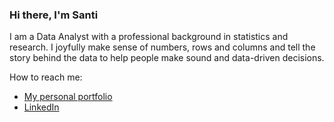 ### Hi there, I'm Santi 

I am a Data Analyst with a professional background in statistics and research. I joyfully make sense of numbers, rows and columns and tell the story behind the data to help people make sound and data-driven decisions.

How to reach me:<br/>
* [My personal portfolio](https://santinawey.com/) <br/>
* [LinkedIn](https://www.linkedin.com/in/santina-wey-phd-a861a51a7/)
